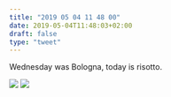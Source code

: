 ```yaml
---
title: "2019 05 04 11 48 00"
date: 2019-05-04T11:48:03+02:00
draft: false
type: "tweet"
---
```

Wednesday was Bologna, today is risotto.

![](/img/IMG_0656.jpg)
![](/img/IMG_0661.jpg)
